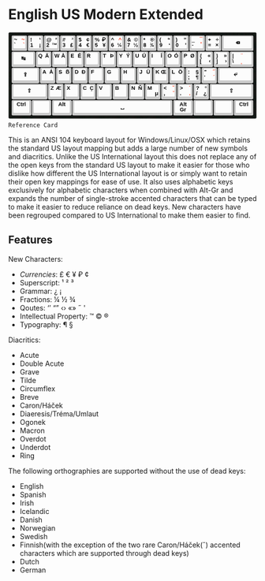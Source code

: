 English US Modern Extended
===================

![Reference Card](reference.png?raw=true)
`Reference Card`

This is an ANSI 104 keyboard layout for Windows/Linux/OSX which retains the standard US layout mapping but adds a large number of new symbols and diacritics. Unlike the US International layout this does not replace any of the open keys from the standard US layout to make it easier for those who dislike how different the US International layout is or simply want to retain their open key mappings for ease of use. It also uses alphabetic keys exclusively for alphabetic characters when combined with Alt-Gr and expands the number of single-stroke accented characters that can be typed to make it easier to reduce reliance on dead keys. New characters have been regrouped compared to US International to make them easier to find.

Features
-------------

New Characters:
 - *Currencies*: £ € ¥ ₽ ¢
 - Superscript: ¹ ² ³
 - Grammar: ¿ ¡
 - Fractions: ¼ ½ ¾
 - Qoutes: ‘’ “” ‹› «» ˝ '
 - Intellectual Property: ™ © ®
 - Typography: ¶ §

Diacritics:
 - Acute
 - Double Acute
 - Grave
 - Tilde
 - Circumflex
 - Breve
 - Caron/Háček
 - Diaeresis/Tréma/Umlaut
 - Ogonek
 - Macron
 - Overdot
 - Underdot
 - Ring

The following orthographies are supported without the use of dead keys:
 - English
 - Spanish
 - Irish
 - Icelandic
 - Danish
 - Norwegian
 - Swedish
 - Finnish(with the exception of the two rare Caron/Háček(ˇ) accented characters which are supported through dead keys)
 - Dutch
 - German

